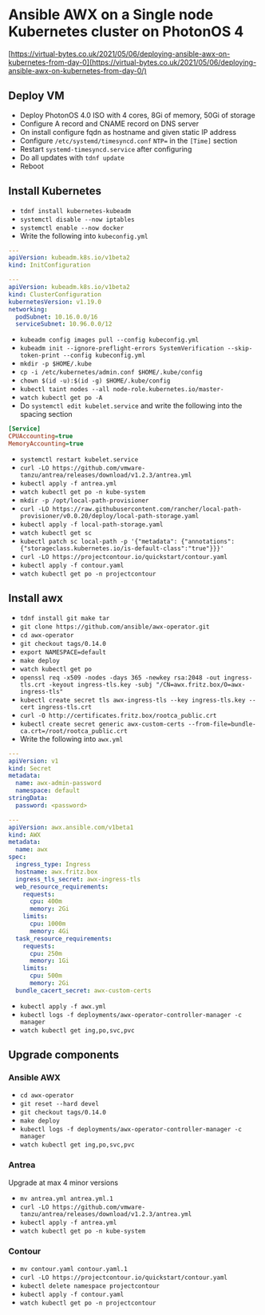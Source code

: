 # Ansible AWX on a Single node Kubernetes cluster on PhotonOS 4

[https://virtual-bytes.co.uk/2021/05/06/deploying-ansible-awx-on-kubernetes-from-day-0](https://virtual-bytes.co.uk/2021/05/06/deploying-ansible-awx-on-kubernetes-from-day-0/)

## Deploy VM

- Deploy PhotonOS 4.0 ISO with 4 cores, 8Gi of memory, 50Gi of storage
- Configure A record and CNAME record on DNS server
- On install configure fqdn as hostname and given static IP address
- Configure `/etc/systemd/timesyncd.conf` `NTP=` in the `[Time]` section
- Restart `systemd-timesyncd.service` after configuring
- Do all updates with `tdnf update`
- Reboot

## Install Kubernetes

- `tdnf install kubernetes-kubeadm`
- `systemctl disable --now iptables`
- `systemctl enable --now docker`
- Write the following into `kubeconfig.yml`

```yaml
---
apiVersion: kubeadm.k8s.io/v1beta2
kind: InitConfiguration

---
apiVersion: kubeadm.k8s.io/v1beta2
kind: ClusterConfiguration
kubernetesVersion: v1.19.0
networking:
  podSubnet: 10.16.0.0/16
  serviceSubnet: 10.96.0.0/12

```

- `kubeadm config images pull --config kubeconfig.yml`
- `kubeadm init --ignore-preflight-errors SystemVerification --skip-token-print --config kubeconfig.yml`
- `mkdir -p $HOME/.kube`
- `cp -i /etc/kubernetes/admin.conf $HOME/.kube/config`
- `chown $(id -u):$(id -g) $HOME/.kube/config`
- `kubectl taint nodes --all node-role.kubernetes.io/master-`
- `watch kubectl get po -A`
- Do `systemctl edit kubelet.service` and write the following into the spacing section

```ini
[Service]
CPUAccounting=true
MemoryAccounting=true
```

- `systemctl restart kubelet.service`
- `curl -LO https://github.com/vmware-tanzu/antrea/releases/download/v1.2.3/antrea.yml`
- `kubectl apply -f antrea.yml`
- `watch kubectl get po -n kube-system`
- `mkdir -p /opt/local-path-provisioner`
- `curl -LO https://raw.githubusercontent.com/rancher/local-path-provisioner/v0.0.20/deploy/local-path-storage.yaml`
- `kubectl apply -f local-path-storage.yaml`
- `watch kubectl get sc`
- `kubectl patch sc local-path -p '{"metadata": {"annotations":{"storageclass.kubernetes.io/is-default-class":"true"}}}'`
- `curl -LO https://projectcontour.io/quickstart/contour.yaml`
- `kubectl apply -f contour.yaml`
- `watch kubectl get po -n projectcontour`

## Install awx

- `tdnf install git make tar`
- `git clone https://github.com/ansible/awx-operator.git`
- `cd awx-operator`
- `git checkout tags/0.14.0`
- `export NAMESPACE=default`
- `make deploy`
- `watch kubectl get po`
- `openssl req -x509 -nodes -days 365 -newkey rsa:2048 -out ingress-tls.crt -keyout ingress-tls.key -subj "/CN=awx.fritz.box/O=awx-ingress-tls"`
- `kubectl create secret tls awx-ingress-tls --key ingress-tls.key --cert ingress-tls.crt`
- `curl -O http://certificates.fritz.box/rootca_public.crt`
- `kubectl create secret generic awx-custom-certs --from-file=bundle-ca.crt=/root/rootca_public.crt`
- Write the following into `awx.yml`

```yaml
---
apiVersion: v1
kind: Secret
metadata:
  name: awx-admin-password
  namespace: default
stringData:
  password: <password>

---
apiVersion: awx.ansible.com/v1beta1
kind: AWX
metadata:
  name: awx
spec:
  ingress_type: Ingress
  hostname: awx.fritz.box
  ingress_tls_secret: awx-ingress-tls
  web_resource_requirements:
    requests:
      cpu: 400m
      memory: 2Gi
    limits:
      cpu: 1000m
      memory: 4Gi
  task_resource_requirements:
    requests:
      cpu: 250m
      memory: 1Gi
    limits:
      cpu: 500m
      memory: 2Gi
  bundle_cacert_secret: awx-custom-certs

```

- `kubectl apply -f awx.yml`
- `kubectl logs -f deployments/awx-operator-controller-manager -c manager`
- `watch kubectl get ing,po,svc,pvc`

## Upgrade components

### Ansible AWX

- `cd awx-operator`
- `git reset --hard devel`
- `git checkout tags/0.14.0`
- `make deploy`
- `kubectl logs -f deployments/awx-operator-controller-manager -c manager`
- `watch kubectl get ing,po,svc,pvc`

### Antrea

Upgrade at max 4 minor versions

- `mv antrea.yml antrea.yml.1`
- `curl -LO https://github.com/vmware-tanzu/antrea/releases/download/v1.2.3/antrea.yml`
- `kubectl apply -f antrea.yml`
- `watch kubectl get po -n kube-system`

### Contour

- `mv contour.yaml contour.yaml.1`
- `curl -LO https://projectcontour.io/quickstart/contour.yaml`
- `kubectl delete namespace projectcontour`
- `kubectl apply -f contour.yaml`
- `watch kubectl get po -n projectcontour`
